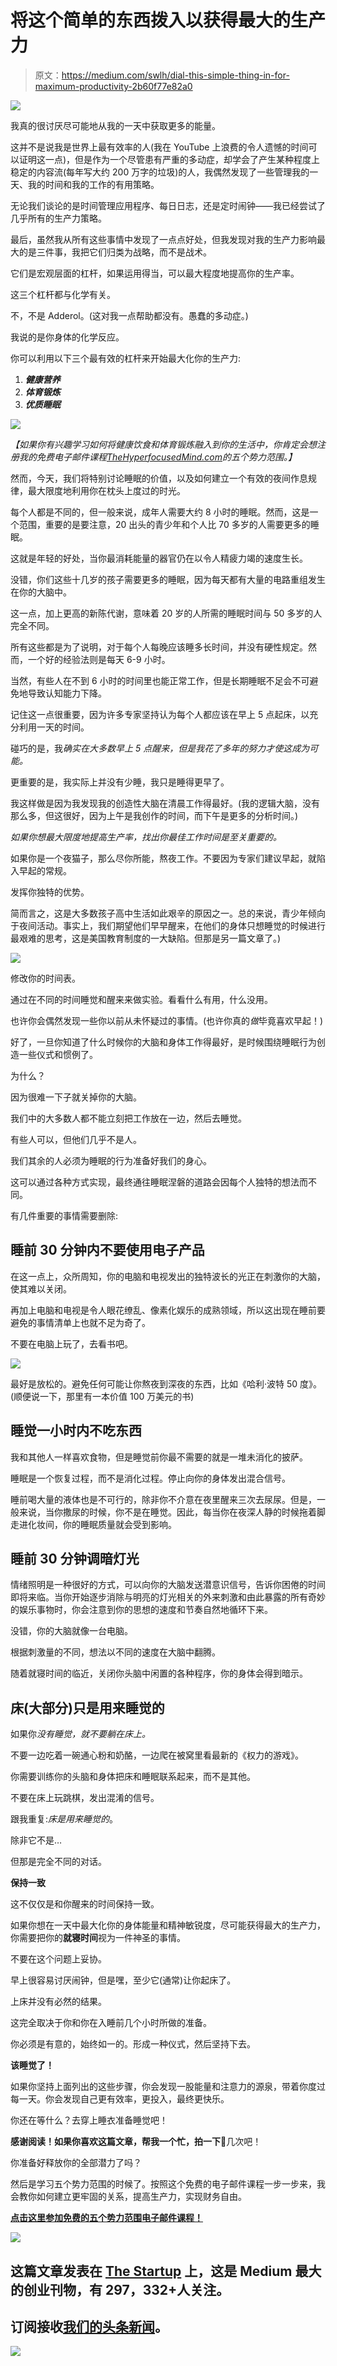 # 将这个简单的东西拨入以获得最大的生产力

> 原文：<https://medium.com/swlh/dial-this-simple-thing-in-for-maximum-productivity-2b60f77e82a0>

![](img/3de24b7312e60e141fb945946e452a02.png)

我真的很讨厌尽可能地从我的一天中获取更多的能量。

这并不是说我是世界上最有效率的人(我在 YouTube 上浪费的令人遗憾的时间可以证明这一点)，但是作为一个尽管患有严重的多动症，却学会了产生某种程度上稳定的内容流(每年写大约 200 万字的垃圾)的人，我偶然发现了一些管理我的一天、我的时间和我的工作的有用策略。

无论我们谈论的是时间管理应用程序、每日日志，还是定时闹钟——我已经尝试了几乎所有的生产力策略。

最后，虽然我从所有这些事情中发现了一点点好处，但我发现对我的生产力影响最大的是三件事，我把它们归类为战略，而不是战术。

它们是宏观层面的杠杆，如果运用得当，可以最大程度地提高你的生产率。

这三个杠杆都与化学有关。

不，不是 Adderol。(这对我一点帮助都没有。愚蠢的多动症。)

我说的是你身体的化学反应。

你可以利用以下三个最有效的杠杆来开始最大化你的生产力:

1.  ***健康营养***
2.  ***体育锻炼***
3.  ***优质睡眠***

![](img/369b0f3fd74f8e8eb5d7bdd00b738da1.png)

*【如果你有兴趣学习如何将健康饮食和体育锻炼融入到你的生活中，你肯定会想注册我的免费电子邮件课程*[*TheHyperfocusedMind.com*](http://www.thehyperfocusedmind.com)*的五个势力范围。】*

然而，今天，我们将特别讨论睡眠的价值，以及如何建立一个有效的夜间作息规律，最大限度地利用你在枕头上度过的时光。

每个人都是不同的，但一般来说，成年人需要大约 8 小时的睡眠。然而，这是一个范围，重要的是要注意，20 出头的青少年和个人比 70 多岁的人需要更多的睡眠。

这就是年轻的好处，当你最消耗能量的器官仍在以令人精疲力竭的速度生长。

没错，你们这些十几岁的孩子需要更多的睡眠，因为每天都有大量的电路重组发生在你的大脑中。

这一点，加上更高的新陈代谢，意味着 20 岁的人所需的睡眠时间与 50 多岁的人完全不同。

所有这些都是为了说明，对于每个人每晚应该睡多长时间，并没有硬性规定。然而，一个好的经验法则是每天 6-9 小时。

当然，有些人在不到 6 小时的时间里也能正常工作，但是长期睡眠不足会不可避免地导致认知能力下降。

记住这一点很重要，因为许多专家坚持认为每个人都应该在早上 5 点起床，以充分利用一天的时间。

碰巧的是，我*确实在大多数早上 5 点醒来，但是我花了多年的努力才使这成为可能。*

更重要的是，我实际上并没有少睡，我只是睡得更早了。

我这样做是因为我发现我的创造性大脑在清晨工作得最好。(我的逻辑大脑，没有那么多，但这很好，因为上午是我创作的时间，而下午是更多的分析时间。)

*如果你想最大限度地提高生产率，找出你最佳工作时间是至关重要的。*

如果你是一个夜猫子，那么尽你所能，熬夜工作。不要因为专家们建议早起，就陷入早起的常规。

发挥你独特的优势。

简而言之，这是大多数孩子高中生活如此艰辛的原因之一。总的来说，青少年倾向于夜间活动。事实上，我们期望他们早早醒来，在他们的身体只想睡觉的时候进行最艰难的思考，这是美国教育制度的一大缺陷。但那是另一篇文章了。)

![](img/b79e928bb52e169aaa8b1a404bb07967.png)

修改你的时间表。

通过在不同的时间睡觉和醒来来做实验。看看什么有用，什么没用。

也许你会偶然发现一些你以前从未怀疑过的事情。(也许你真的*做*毕竟喜欢早起！)

好了，一旦你知道了什么时候你的大脑和身体工作得最好，是时候围绕睡眠行为创造一些仪式和惯例了。

为什么？

因为很难一下子就关掉你的大脑。

我们中的大多数人都不能立刻把工作放在一边，然后去睡觉。

有些人可以，但他们几乎不是人。

我们其余的人必须为睡眠的行为准备好我们的身心。

这可以通过各种方式实现，最终通往睡眠涅磐的道路会因每个人独特的想法而不同。

有几件重要的事情需要删除:

## **睡前 30 分钟内不要使用电子产品**

在这一点上，众所周知，你的电脑和电视发出的独特波长的光正在刺激你的大脑，使其难以关闭。

再加上电脑和电视是令人眼花缭乱、像素化娱乐的成熟领域，所以这出现在睡前要避免的事情清单上也就不足为奇了。

不要在电脑上玩了，去看书吧。

![](img/e985d6f1f1a188d5c84f2927b8cbf330.png)

最好是放松的。避免任何可能让你熬夜到深夜的东西，比如《哈利·波特 50 度》。(顺便说一下，那里有一本价值 100 万美元的书)

## **睡觉一小时内不吃东西**

我和其他人一样喜欢食物，但是睡觉前你最不需要的就是一堆未消化的披萨。

睡眠是一个恢复过程，而不是消化过程。停止向你的身体发出混合信号。

睡前喝大量的液体也是不可行的，除非你不介意在夜里醒来三次去尿尿。但是，一般来说，当你撒尿的时候，你不是在睡觉。因此，每当你在夜深人静的时候拖着脚走进化妆间，你的睡眠质量就会受到影响。

## **睡前 30 分钟调暗灯光**

情绪照明是一种很好的方式，可以向你的大脑发送潜意识信号，告诉你困倦的时间即将来临。当你开始逐步消除与明亮的灯光相关的外来刺激和由此暴露的所有奇妙的娱乐事物时，你会注意到你的思想的速度和节奏自然地循环下来。

没错，你的大脑就像一台电脑。

根据刺激量的不同，想法以不同的速度在大脑中翻腾。

随着就寝时间的临近，关闭你头脑中闲置的各种程序，你的身体会得到暗示。

## **床(大部分)只是用来睡觉的**

如果你*没有睡觉，就不要躺在床上。*

不要一边吃着一碗通心粉和奶酪，一边爬在被窝里看最新的《权力的游戏》。

你需要训练你的头脑和身体把床和睡眠联系起来，而不是其他。

不要在床上玩跳棋，发出混淆的信号。

跟我重复:*床是用来睡觉的*。

除非它不是…

但那是完全不同的对话。

**保持一致**

这不仅仅是和你醒来的时间保持一致。

如果你想在一天中最大化你的身体能量和精神敏锐度，尽可能获得最大的生产力，你需要把你的**就寝时间**视为一件神圣的事情。

不要在这个问题上妥协。

早上很容易讨厌闹钟，但是嘿，至少它(通常)让你起床了。

上床并没有必然的结果。

这完全取决于你和你在入睡前几个小时所做的准备。

你必须是有意的，始终如一的。形成一种仪式，然后坚持下去。

**该睡觉了！**

如果你坚持上面列出的这些步骤，你会发现一股能量和注意力的源泉，带着你度过每一天。你会发现自己更有效率，更投入，最终更快乐。

你还在等什么？去穿上睡衣准备睡觉吧！

**感谢阅读！如果你喜欢这篇文章，帮我一个忙，拍一下**👏几次吧！

你准备好释放你的全部潜力了吗？

然后是学习五个势力范围的时候了。按照这个免费的电子邮件课程一步一步来，我会教你如何建立更牢固的关系，提高生产力，实现财务自由。

[**点击这里参加免费的五个势力范围电子邮件课程！**](http://www.thehyperfocusedmind.com/)

![](img/731acf26f5d44fdc58d99a6388fe935d.png)

## 这篇文章发表在 [The Startup](https://medium.com/swlh) 上，这是 Medium 最大的创业刊物，有 297，332+人关注。

## 订阅接收[我们的头条新闻](http://growthsupply.com/the-startup-newsletter/)。

![](img/731acf26f5d44fdc58d99a6388fe935d.png)